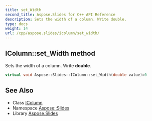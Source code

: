 ```yaml
---
title: set_Width
second_title: Aspose.Slides for C++ API Reference
description: Sets the width of a column. Write double.
type: docs
weight: 14
url: /cpp/aspose.slides/icolumn/set_width/
---
```

## IColumn::set_Width method


Sets the width of a column. Write **double**.

```cpp
virtual void Aspose::Slides::IColumn::set_Width(double value)=0
```

## See Also

* Class [IColumn](../)
* Namespace [Aspose::Slides](../../)
* Library [Aspose.Slides](../../../)
